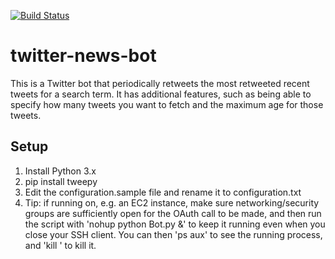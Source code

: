 [![Build Status](https://travis-ci.org/aaronshaver/twitter-news-bot.svg?branch=master)](https://travis-ci.org/aaronshaver/twitter-news-bot)

# twitter-news-bot

This is a Twitter bot that periodically retweets the most retweeted recent tweets for a search term. It has additional
features, such as being able to specify how many tweets you want to fetch and the maximum age for those tweets.

## Setup

1. Install Python 3.x
2. pip install tweepy
3. Edit the configuration.sample file and rename it to configuration.txt
4. Tip: if running on, e.g. an EC2 instance, make sure networking/security groups are sufficiently open for the OAuth
call to be made, and then run the script with 'nohup python Bot.py &' to keep it running even when you close your SSH
client. You can then 'ps aux' to see the running process, and 'kill <pid>' to kill it.
